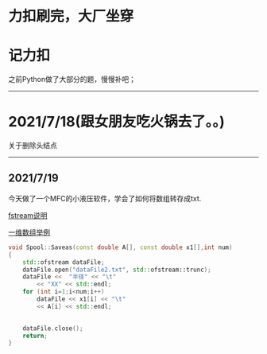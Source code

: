 # 力扣刷完，大厂坐穿
# 记力扣
之前Python做了大部分的题，慢慢补吧；

________________________________
# 2021/7/18(跟女朋友吃火锅去了。。)
关于删除头结点
________________________________
## 2021/7/19 
今天做了一个MFC的小液压软件，学会了如何将数组转存成txt.

[fstream说明](https://github.com/mayingbo/CPP-/blob/main/%E6%AF%8F%E6%97%A5CPP/C++%20%E8%AF%BB%E5%86%99%E5%88%9B%E5%BB%BATXT%E6%96%87%E4%BB%B6.md)

[一维数组举例](https://github.com/mayingbo/CPP-/blob/main/%E6%AF%8F%E6%97%A5CPP/%E8%BD%AC%E5%AD%98%E4%B8%BE%E4%BE%8B/%E8%BD%AC%E5%AD%98%E6%95%B0%E7%BB%84%E4%B8%BE%E4%BE%8B.cpp)
```Cpp
void Spool::Saveas(const double A[], const double x1[],int num)
{
	std::ofstream dataFile;
	dataFile.open("dataFile2.txt", std::ofstream::trunc);
	dataFile <<  "半径" << "\t"
		<< "XX" << std::endl;
	for (int i=1;i<num;i++)
		dataFile << x1[i] << "\t"
		<< A[i] << std::endl;

	
	dataFile.close();
	return;
}
```
